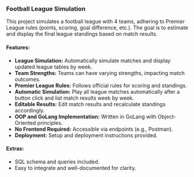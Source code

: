 ### Football League Simulation

This project simulates a football league with 4 teams, adhering to Premier League rules (points, scoring, goal difference, etc.). The goal is to estimate and display the final league standings based on match results.

#### Features:

-   **League Simulation:** Automatically simulate matches and display updated league tables by week.
-   **Team Strengths:** Teams can have varying strengths, impacting match outcomes.
-   **Premier League Rules:** Follows official rules for scoring and standings.
-   **Automatic Simulation:** Play all league matches automatically after a button click and list match results week by week.
-   **Editable Results:** Edit match results and recalculate standings accordingly.
-   **OOP and GoLang Implementation:** Written in GoLang with Object-Oriented principles.
-   **No Frontend Required:** Accessible via endpoints (e.g., Postman).
-   **Deployment:** Setup and deployment instructions provided.

#### Extras:

-   SQL schema and queries included.
-   Easy to integrate and well-documented for clarity.
